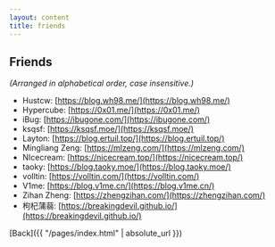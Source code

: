 ```yaml
---
layout: content
title: friends
---
```


## Friends

_(Arranged in alphabetical order, case insensitive.)_

- Hustcw: [https://blog.wh98.me/](https://blog.wh98.me/)
- Hypercube: [https://0x01.me/](https://0x01.me/)
- iBug: [https://ibugone.com/](https://ibugone.com/)
- ksqsf: [https://ksqsf.moe/](https://ksqsf.moe/)
- Layton: [https://blog.ertuil.top/](https://blog.ertuil.top/)
- Mingliang Zeng: [https://mlzeng.com/](https://mlzeng.com/)
- NIcecream: [https://nicecream.top/](https://nicecream.top/)
- taoky: [https://blog.taoky.moe/](https://blog.taoky.moe/)
- volltin: [https://volltin.com/](https://volltin.com/)
- V1me: [https://blog.v1me.cn/](https://blog.v1me.cn/)
- Zihan Zheng: [https://zhengzihan.com/](https://zhengzihan.com/)
- 枸杞蒲蒻: [https://breakingdevil.github.io/](https://breakingdevil.github.io/)

[Back]({{ "/pages/index.html" | absolute_url }})
